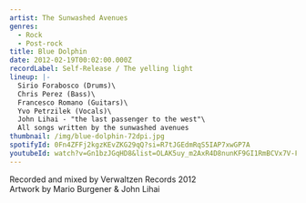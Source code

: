 ```yaml
---
artist: The Sunwashed Avenues
genres:
  - Rock
  - Post-rock
title: Blue Dolphin
date: 2012-02-19T00:02:00.000Z
recordLabel: Self-Release / The yelling light
lineup: |-
  Sirio Forabosco (Drums)\
  Chris Perez (Bass)\
  Francesco Romano (Guitars)\
  Yvo Petrzilek (Vocals)\
  John Lihai - "the last passenger to the west"\
  All songs written by the sunwashed avenues
thumbnail: /img/blue-dolphin-72dpi.jpg
spotifyId: 0Fn4ZFFj2kgzKEvZKG29qQ?si=R7tJGEdmRqS5IAP7xwGP7A
youtubeId: watch?v=Gn1bzJGqHD8&list=OLAK5uy_m2AxR4D8nunKF9GI1RmBCVx7V-Fa9VEHs
---
```

Recorded and mixed by Verwaltzen Records 2012\
Artwork by Mario Burgener & John Lihai